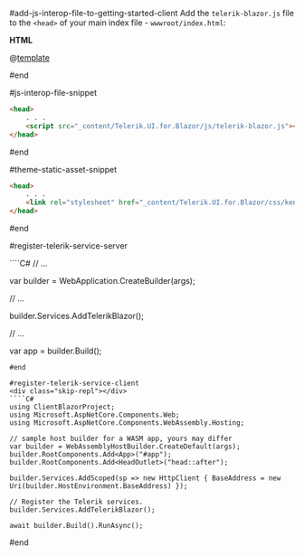 #add-js-interop-file-to-getting-started-client
Add the `telerik-blazor.js` file to the `<head>` of your main index file - `wwwroot/index.html`:

**HTML**

@[template](/_contentTemplates/common/js-interop-file.md#js-interop-file-snippet)

#end

#js-interop-file-snippet
````HTML
<head>
    . . .
    <script src="_content/Telerik.UI.for.Blazor/js/telerik-blazor.js"></script>
</head>
````
#end

#theme-static-asset-snippet
````HTML
<head>
    . . .
    <link rel="stylesheet" href="_content/Telerik.UI.for.Blazor/css/kendo-theme-default/all.css" />
</head>
````
#end

#register-telerik-service-server
<div class="skip-repl"></div>
````C#
// ...

var builder = WebApplication.CreateBuilder(args);

// ...

builder.Services.AddTelerikBlazor();

// ...

var app = builder.Build();
````
#end

#register-telerik-service-client
<div class="skip-repl"></div>
````C#
using ClientBlazorProject;
using Microsoft.AspNetCore.Components.Web;
using Microsoft.AspNetCore.Components.WebAssembly.Hosting;

// sample host builder for a WASM app, yours may differ
var builder = WebAssemblyHostBuilder.CreateDefault(args);
builder.RootComponents.Add<App>("#app");
builder.RootComponents.Add<HeadOutlet>("head::after");

builder.Services.AddScoped(sp => new HttpClient { BaseAddress = new Uri(builder.HostEnvironment.BaseAddress) });

// Register the Telerik services.
builder.Services.AddTelerikBlazor();

await builder.Build().RunAsync();
````
#end